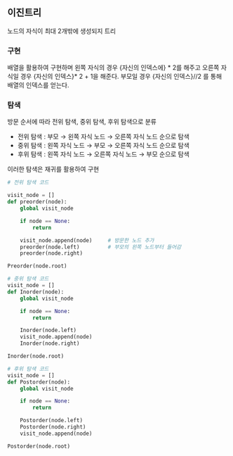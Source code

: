
## 이진트리

노드의 자식이 최대 2개밖에 생성되지 트리

### 구현

배열을 활용하여 구현하며 왼쪽 자식의 경우 {자신의 인덱스에} * 2를 해주고 오른쪽 자식일 경우 {자신의 인덱스}* 2 + 1을 해준다. 부모일 경우 {자신의 인덱스}//2 를 통해 배열의 인덱스를 얻는다.

### 탐색

방문 순서에 따라 전위 탐색, 중위 탐색, 후위 탐색으로 분류

* 전위 탐색 : 부모 &rarr; 왼쪽 자식 노드 &rarr; 오른쪽 자식 노드 순으로 탐색
* 중위 탐색 : 왼쪽 자식 노드 &rarr; 부모 &rarr; 오른쪽 자식 노드 순으로 탐색
* 후위 탐색 : 왼쪽 자식 노드 &rarr; 오른쪽 자식 노드 &rarr; 부모 순으로 탐색


이러한 탐색은 재귀를 활용하여 구현

```python
# 전위 탐색 코드

visit_node = []
def preorder(node):
    global visit_node

    if node == None:
        return

    visit_node.append(node)     # 방문한 노드 추가
    preorder(node.left)         # 부모의 왼쪽 노드부터 들어감
    preorder(node.right)    

Preorder(node.root)
```

```python
# 중위 탐색 코드
visit_node = []
def Inorder(node):
    global visit_node

    if node == None:
        return

    Inorder(node.left)   
    visit_node.append(node)
    Inorder(node.right)    

Inorder(node.root)
```

```python
# 후위 탐색 코드
visit_node = []
def Postorder(node):
    global visit_node

    if node == None:
        return

    Postorder(node.left)       
    Postorder(node.right)    
    visit_node.append(node)

Postorder(node.root)
```